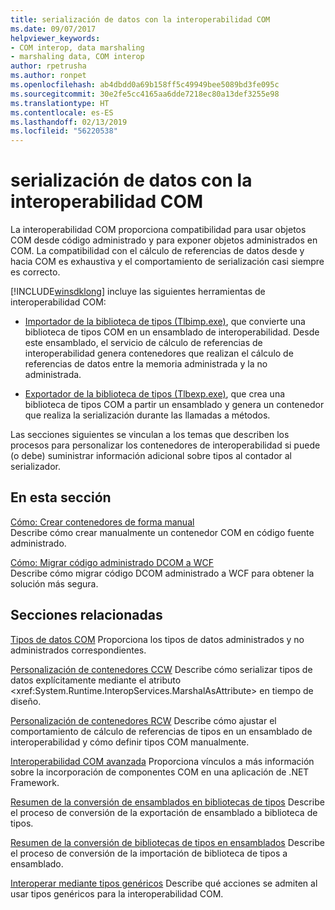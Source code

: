 ```yaml
---
title: serialización de datos con la interoperabilidad COM
ms.date: 09/07/2017
helpviewer_keywords:
- COM interop, data marshaling
- marshaling data, COM interop
author: rpetrusha
ms.author: ronpet
ms.openlocfilehash: ab4dbdd0a69b158ff5c49949bee5089bd3fe095c
ms.sourcegitcommit: 30e2fe5cc4165aa6dde7218ec80a13def3255e98
ms.translationtype: HT
ms.contentlocale: es-ES
ms.lasthandoff: 02/13/2019
ms.locfileid: "56220538"
---
```

# <a name="marshaling-data-with-com-interop"></a>serialización de datos con la interoperabilidad COM
La interoperabilidad COM proporciona compatibilidad para usar objetos COM desde código administrado y para exponer objetos administrados en COM. La compatibilidad con el cálculo de referencias de datos desde y hacia COM es exhaustiva y el comportamiento de serialización casi siempre es correcto.  
  
 
  [!INCLUDE[winsdklong](../../../includes/winsdklong-md.md)] incluye las siguientes herramientas de interoperabilidad COM:  
  
-   [Importador de la biblioteca de tipos (Tlbimp.exe)](../../../docs/framework/tools/tlbimp-exe-type-library-importer.md), que convierte una biblioteca de tipos COM en un ensamblado de interoperabilidad. Desde este ensamblado, el servicio de cálculo de referencias de interoperabilidad genera contenedores que realizan el cálculo de referencias de datos entre la memoria administrada y la no administrada.  
  
-   [Exportador de la biblioteca de tipos (Tlbexp.exe)](../../../docs/framework/tools/tlbexp-exe-type-library-exporter.md), que crea una biblioteca de tipos COM a partir un ensamblado y genera un contenedor que realiza la serialización durante las llamadas a métodos.  
  
 Las secciones siguientes se vinculan a los temas que describen los procesos para personalizar los contenedores de interoperabilidad si puede (o debe) suministrar información adicional sobre tipos al contador al serializador.  
  
## <a name="in-this-section"></a>En esta sección  
[Cómo: Crear contenedores de forma manual](how-to-create-wrappers-manually.md)   
Describe cómo crear manualmente un contenedor COM en código fuente administrado. 
 
 [Cómo: Migrar código administrado DCOM a WCF](../../../docs/framework/interop/how-to-migrate-managed-code-dcom-to-wcf.md)  
 Describe cómo migrar código DCOM administrado a WCF para obtener la solución más segura.  
  
## <a name="related-sections"></a>Secciones relacionadas  
 [Tipos de datos COM](https://docs.microsoft.com/previous-versions/dotnet/netframework-4.0/sak564ww(v=vs.100))  
 Proporciona los tipos de datos administrados y no administrados correspondientes.  
  
 [Personalización de contenedores CCW](https://docs.microsoft.com/previous-versions/dotnet/netframework-4.0/3bwc828w(v=vs.100))  
 Describe cómo serializar tipos de datos explícitamente mediante el atributo <xref:System.Runtime.InteropServices.MarshalAsAttribute> en tiempo de diseño.  
  
 [Personalización de contenedores RCW](https://docs.microsoft.com/previous-versions/dotnet/netframework-4.0/e753eftz(v=vs.100))  
 Describe cómo ajustar el comportamiento de cálculo de referencias de tipos en un ensamblado de interoperabilidad y cómo definir tipos COM manualmente.  
  
 [Interoperabilidad COM avanzada](https://docs.microsoft.com/previous-versions/dotnet/netframework-4.0/bd9cdfyx(v=vs.100))  
 Proporciona vínculos a más información sobre la incorporación de componentes COM en una aplicación de .NET Framework.  
  
 [Resumen de la conversión de ensamblados en bibliotecas de tipos](https://docs.microsoft.com/previous-versions/dotnet/netframework-4.0/xk1120c3(v=vs.100))  
 Describe el proceso de conversión de la exportación de ensamblado a biblioteca de tipos.  
  
 [Resumen de la conversión de bibliotecas de tipos en ensamblados](https://docs.microsoft.com/previous-versions/dotnet/netframework-4.0/k83zzh38(v=vs.100))  
 Describe el proceso de conversión de la importación de biblioteca de tipos a ensamblado.  
  
 [Interoperar mediante tipos genéricos](https://docs.microsoft.com/previous-versions/dotnet/netframework-4.0/ms229590(v=vs.100))  
 Describe qué acciones se admiten al usar tipos genéricos para la interoperabilidad COM.
